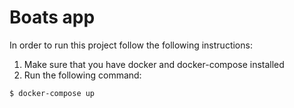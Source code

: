 # Boats app
In order to run this project follow the following instructions:
  1. Make sure that you have docker and docker-compose installed
  1. Run the following command:
```bash
$ docker-compose up
```
